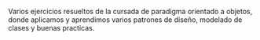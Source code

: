 Varios ejercicios resueltos de la cursada de paradigma orientado a objetos, donde aplicamos y aprendimos varios patrones de diseño, modelado de clases y buenas practicas.
